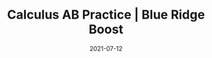 ---
date: "2021-07-12"
draft: false
title: "Calculus AB Practice | Blue Ridge Boost"
page_title: "Calculus AB"
page_subtitle: "Homework help"
description: "This class is suitable for students who need reinforcement of classroom concepts though extra practice with typical grade-level problems."
summary: "This class is designed for students seeking reinforcement of classroom concepts through additional practice with grade-appropriate problems. <br> During a typical session, students will receive assistance with homework assignments and review concepts learned in school. As time allows, instructors will provide similar problems to further solidify understanding and boost confidence."
section: "classes"

day_tags: ["Wednesday"]
grade_tags: ["9th", "10th", "11th", "12th"]
subject_tags: ["Math"]

product_id: "Calculus-AB-Practice"

payment:
  - name: "Monthly Subscription"
    price: "195"

difficulty: "Foundation Forgers"

start_date: ""
end_date: "2025-06-02"
start_time: "4:00"
end_time: "5:00"
---